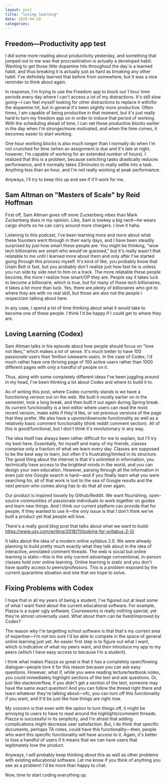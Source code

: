 ```yaml
---
layout: post
title: "loving learning"
date: 2020-04-29
categories:
---
```

## Freedom––Productivity app test
I did some more reading about productivity yesterday, and something that jumped out to me was that procrastination is actually a developed habit. Wanting to get those little dopamine hits throughout the day is a learned habit, and thus breaking it is actually just as hard as breaking any other habit. I've definitely learned that before from somewhere, but it was a nice reminder to think about again.

In response, I'm trying to use the Freedom app to block out 1 hour time periods every day where I can't access a lot of my distractions. It's still slow going––I can feel myself looking for other distractions to replace it with/for the dopamine hit, but in general it's been slightly more productive. Often times, I am capable of being productive in that moment, but it's just really hard to turn my freedom app on in order to induce that period of working. With the scheduling ahead of time, I can set these productive blocks earlier in the day when I'm stronger/more motivated, and when the time comes, it becomes easier to start working.

One hour working blocks is also much longer than I normally do when I'm not crunched for time (when an assignment is due and it's late at night, however, I'm capable of working for an extended number of hours). I realized that this is a problem, because switching tasks drastically reduces performance, and it normally takes 23minutes to really settle into a task. Anything less than an hour, and I'm not really working at peak performance.

Anyways, I'll try to keep this up and see if it'll work for me.

## Sam Altman on "Masters of Scale" by Reid Hoffman
First off, Sam Altman gives off more Zuckerberg vibes than Mark Zuckerberg does in my opinion. Like, Sam is lowkey a big nerd––he wears cargo shorts so he can carry around more chargers. I love it haha.

Listening to this podcast, I've been learning more and more about what these founders went through in their early days, and I have been steadily surprised by just how smart these people are. You might be thinking, "wow tech billionaires are smart who would've guessed," but it's really wasn't that relatable to me until I learned more about them and only after I've started going through this process myself. It's kind of like, you probably know that Usain Bolt is fast, but you probably don't realize just how fast he is unless you run side by side next to him on a track. The more relatable these people become, the more I realize how smart/OP they are. People say it takes luck to become a billionaire, which is true, but for many of these tech billionaires, it takes a lot more than luck. Yes, there are plenty of billionaires who got to where they are with no real skill, but those are also not the people I respect/am talking about here.

In any case, I spend a lot of time thinking about what it would take to become one of these people. I think I'd be happy if I could get to where they are.

## Loving Learning (Codex)
Sam Altman talks in his episode about how people should focus on "love not likes," which makes a lot of sense. It's much better to have 100 passionate users than 1million lukewarm users. In the case of Codex, I'd much rather have one thriving page of 100 active users rather than 1000 different pages with only a handful of people on it.

Thus, along with some completely different ideas I've been juggling around in my head, I've been thinking a lot about Codex and where to build it to.

As of writing this post, where Codex currently stands is we have a functioning version out on the web. We built it mostly earlier on in the semester, took a long break, and then built it out again during Spring break. Its current functionality is a text editor where users can read the most recent version, make edits if they'd like, or set previous versions of the page that they prefer. We also have a upvote/downvote functionality as well as a relatively basic comment functionality (think reddit comment section). All of this is good/functional, but I don't think it's revolutionary in any way.

The idea itself has always been rather difficult for me to explain, but I'll try my best here. Essentially, for myself and many of my friends, classes comprise only a fraction of what we learn every day. Classes are supposed to be the best way to learn, but often it's frustrating/limited in its structure. The good thing about the Internet is that it's unlimited in information, you technically have access to the brightest minds in the world, and you can design your own education. However, parsing through all the information in even just one Google search is hard––and if you finally learn what you were searching for, all of that work is lost to the sea of Google results and the next person who comes along has to do that all over again.

Our product is inspired loosely by Github/Reddit. We want flourishing, open-source communities of passionate individuals to work together on guides and learn new things. And I think our current platform can provide that for people, if they wanted to use it––the only issue is that I don't think we've built a product yet that people will love.

There's a really good blog post that talks about what we want to build: https://www.usv.com/writing/2018/11/looking-for-syllabus-2-0/

It talks about the idea of a modern online syllabus 2.0. We were already planning to build pretty much exactly what they talk about in the idea of interactive, annotated comment threads. The web is social but online learning is static––this is the only current advantage conventional, in-person classes hold over online learning. Online learning is static and you don't have quality access to peers/professors. This is a problem exposed by the current quarantine situation and one that we hope to solve.

## Fixing Problems with Codex
I hope that in all my years of being a student, I've figured out at least some of what I want fixed about the current educational software. For example, Piazza is a super ugly software, Courseworks is really nothing special, yet they're almost universally used. What about them can be fixed/improved by Codex?

The reason why I'm targetting school software is that that's my current area of expertise––I'm not too sure I'd be able to compete in the space of general online learning just yet. An easier first step is to figure out what I want, which is indicative of what my peers want, and then introduce my app to my peers (which I have easy access to because I'm a student).

I think what makes Piazza so great is that it has a completely open/flowing dialogue––people love it for this reason because you can ask easy questions. However, what if, while you were reading lecture/textbook notes, you could immediately highlight sections of the text and ask questions. Or, just like stackoverflow, if you didn't get a section of the text, someone may have the same exact question! And you can follow the thread right there and learn whatever they're talking about––ofc, you can turn off this functionality if you want, and it'd be just like how things are right now.

My concern is that even with the option to turn things off, it might be annoying to users to have to read around the highlights/comment threads. Piazza is successful in its simplicity, and I'm afraid that adding complications might decrease user satisfaction. But, I do think that specific documents, perhaps TA notes, could have this functionality––then, people who want this specific functionality will have access to it. Again, it's better to lose a handful of users if it means that we can have users that legitimately love the product.

Anyways, I will probably keep thinking about this as well as other problems with existing educational software. Let me know if you think of anything you see as a problem! I'd be more than happy to chat.

Now, time to start coding everything up.